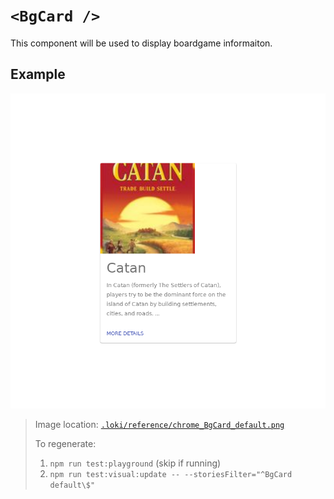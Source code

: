 # `<BgCard />`

This component will be used to display boardgame informaiton.

## Example

![BgCard](../../../.loki/reference/chrome_BgCard_default.png)

> Image location: [`.loki/reference/chrome_BgCard_default.png`](../../../.loki/reference/chrome_BgCard_default.png)
>
> To regenerate:
>
> 1. `npm run test:playground` (skip if running)
> 1. `npm run test:visual:update -- --storiesFilter="^BgCard default\$"`
